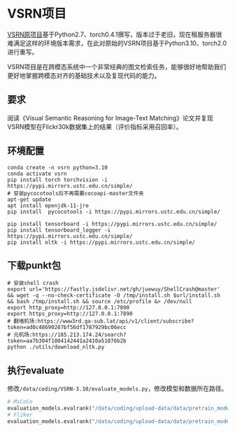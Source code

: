 # VSRN项目
[VSRN原项目](https://github.com/KunpengLi1994/VSRN/tree/master)基于Python2.7、torch0.4.1撰写，版本过于老旧，现在租服务器很难满足这样的环境版本需求，在此对原始的VSRN项目基于Python3.10、torch2.0进行重写。

VSRN项目是在跨模态系统中一个非常经典的图文检索任务，能够很好地帮助我们更好地掌握跨模态对齐的基础技术以及复现代码的能力。

## 要求

阅读《Visual Semantic Reasoning for Image-Text Matching》论文并复现VSRN模型在Flickr30k数据集上的结果（评价指标采用召回率）。


## 环境配置
```shell
conda create -n vsrn python=3.10
conda activate vsrn
pip install torch torchvision -i https://pypi.mirrors.ustc.edu.cn/simple/
# 安装pycocotools后不再需要cocoapi-master文件夹
apt-get update
apt install openjdk-11-jre
pip install  pycocotools -i https://pypi.mirrors.ustc.edu.cn/simple/

pip install tensorboard -i https://pypi.mirrors.ustc.edu.cn/simple/
pip install tensorboard_logger -i https://pypi.mirrors.ustc.edu.cn/simple/
pip install nltk -i https://pypi.mirrors.ustc.edu.cn/simple/
```
## 下载punkt包
```shell
# 安装shell crash
export url='https://fastly.jsdelivr.net/gh/juewuy/ShellCrash@master' && wget -q --no-check-certificate -O /tmp/install.sh $url/install.sh  && bash /tmp/install.sh && source /etc/profile &> /dev/null
export http_proxy=http://127.0.0.1:7890
export https_proxy=http://127.0.0.1:7890
# 翻墙机场:https://www3rd.ga-sub.lat/api/v1/client/subscribe?token=ad0c48690287bf56df1787929bc06ecc
# 元机场:https://185.213.174.24/search?token=aa7b304f1804142441a2410a51876b2b
python ./utils/download_nltk.py
```

## 执行evaluate
修改`/data/coding/VSRN-3.10/evaluate_models.py`，修改模型和数据所在路径。
```python
# MsCoCo
evaluation_models.evalrank("/data/coding/upload-data/data/pretrain_model/coco/model_coco_1.pth.tar", "/data/coding/upload-data/data/pretrain_model/coco/model_coco_2.pth.tar", data_path='/data/coding/upload-data/data/data/', split="testall", fold5=True)
# Fliker
evaluation_models.evalrank("/data/coding/upload-data/data/pretrain_model/flickr/model_fliker_1.pth.tar", "/data/coding/upload-data/data/pretrain_model/flickr/model_fliker_2.pth.tar", data_path='/data/coding/upload-data/data/data/', split="test", fold5=False)
```


